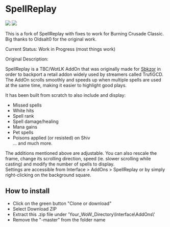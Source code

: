 # SpellReplay
<p align="left">
  <img src="http://i.gyazo.com/0a391b66819759c84efa09cf42c9fd9e.gif"/>
  <img src="http://i.gyazo.com/14e9e28b72e584a99f3c87391b1ba365.gif"/>
</p>

This is a fork of SpellReplay with fixes to work for Burning Crusade Classic. Big thanks to Oldsalt0 for the original work.

Current Status: Work in Progress (most things work)

Original Description:

SpellReplay is a TBC/WotLK AddOn that was originally made for <a href="https://www.youtube.com/user/mopalol">Sbkzor</a> in order to backport a retail addon widely used by streamers called TrufiGCD. The AddOn scrolls smoothly and speeds up when multiple spells are used at the same time, making it easier to highlight good plays.
   
It has been built from scratch to also include and display:
- Missed spells
- White hits
- Spell rank
- Spell damage/healing
- Mana gains
- Pet spells
- Poisons applied (or resisted) on Shiv  
... and much more.  

The additions mentioned above are adjustable. You can also rescale the frame, change its scrolling direction, speed (ie. slower scrolling while casting) and modify the number of spells to display.  
Settings are accessible from Interface > AddOns > SpellReplay or by simply right-clicking on the background square.

## How to install
- Click on the green button "Clone or download"
- Select Download ZIP
- Extract this .zip file under 'Your_WoW_Directory\Interface\AddOns\\'
- Remove the "-master" from the folder name

